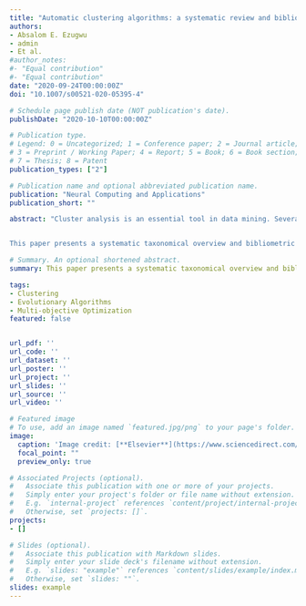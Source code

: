 ```yaml
---
title: "Automatic clustering algorithms: a systematic review and bibliometric analysis of relevant literature"
authors:
- Absalom E. Ezugwu
- admin
- Et al.
#author_notes:
#- "Equal contribution"
#- "Equal contribution"
date: "2020-09-24T00:00:00Z"
doi: "10.1007/s00521-020-05395-4"

# Schedule page publish date (NOT publication's date).
publishDate: "2020-10-10T00:00:00Z"

# Publication type.
# Legend: 0 = Uncategorized; 1 = Conference paper; 2 = Journal article;
# 3 = Preprint / Working Paper; 4 = Report; 5 = Book; 6 = Book section;
# 7 = Thesis; 8 = Patent
publication_types: ["2"]

# Publication name and optional abbreviated publication name.
publication: "Neural Computing and Applications"
publication_short: ""

abstract: "Cluster analysis is an essential tool in data mining. Several clustering algorithms have been proposed and implemented, most of which are able to find good quality clustering results. However, the majority of the traditional clustering algorithms, such as the K-means, K-medoids, and Chameleon, still depend on being provided a priori with the number of clusters and may struggle to deal with problems where the number of clusters is unknown. This lack of vital information may impose some additional computational burdens or requirements on the relevant clustering algorithms. In real-world data clustering analysis problems, the number of clusters in data objects cannot easily be preidentified and so determining the optimal amount of clusters for a dataset of high density and dimensionality is quite a difficult task. Therefore, sophisticated automatic clustering techniques are indispensable because of their flexibility and effectiveness. 


This paper presents a systematic taxonomical overview and bibliometric analysis of the trends and progress in nature-inspired metaheuristic clustering approaches from the early attempts in the 1990s until today’s novel solutions. Finally, key issues with the formulation of metaheuristic algorithms as a clustering problem and major application areas are also covered in this paper."

# Summary. An optional shortened abstract.
summary: This paper presents a systematic taxonomical overview and bibliometric analysis of the trends and progress in nature-inspired metaheuristic clustering approaches from the early attempts in the 1990s until today’s novel solutions.

tags:
- Clustering
- Evolutionary Algorithms
- Multi-objective Optimization
featured: false


url_pdf: ''
url_code: ''
url_dataset: ''
url_poster: ''
url_project: ''
url_slides: ''
url_source: ''
url_video: ''

# Featured image
# To use, add an image named `featured.jpg/png` to your page's folder. 
image:
  caption: 'Image credit: [**Elsevier**](https://www.sciencedirect.com/science/article/abs/pii/S1568494615007772)'
  focal_point: ""
  preview_only: true

# Associated Projects (optional).
#   Associate this publication with one or more of your projects.
#   Simply enter your project's folder or file name without extension.
#   E.g. `internal-project` references `content/project/internal-project/index.md`.
#   Otherwise, set `projects: []`.
projects:
- []

# Slides (optional).
#   Associate this publication with Markdown slides.
#   Simply enter your slide deck's filename without extension.
#   E.g. `slides: "example"` references `content/slides/example/index.md`.
#   Otherwise, set `slides: ""`.
slides: example
---
```

<!---
{{% alert note %}}
Click the *Cite* button above to demo the feature to enable visitors to import publication metadata into their reference management software.
{{% /alert %}}

{{% alert note %}}
Click the *Slides* button above to demo Academic's Markdown slides feature.
{{% /alert %}}

Supplementary notes can be added here, including [code and math](https://sourcethemes.com/academic/docs/writing-markdown-latex/).

-->
